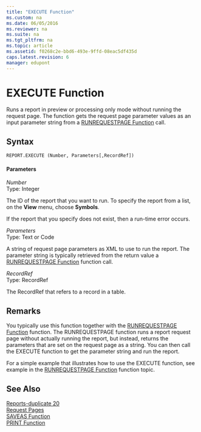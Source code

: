 ```yaml
---
title: "EXECUTE Function"
ms.custom: na
ms.date: 06/05/2016
ms.reviewer: na
ms.suite: na
ms.tgt_pltfrm: na
ms.topic: article
ms.assetid: f0268c2e-bbd6-493e-9ffd-08eac5df435d
caps.latest.revision: 6
manager: edupont
---
```

# EXECUTE Function
Runs a report in preview or processing only mode without running the request page. The function gets the request page parameter values as an input parameter string from a [RUNREQUESTPAGE Function](../dynamics-nav/RUNREQUESTPAGE-Function.md) call.  
  
## Syntax  
  
```  
REPORT.EXECUTE (Number, Parameters[,RecordRef])  
```  
  
#### Parameters  
 *Number*  
 Type: Integer  
  
 The ID of the report that you want to run. To specify the report from a list, on the **View** menu, choose **Symbols**.  
  
 If the report that you specify does not exist, then a run\-time error occurs.  
  
 *Parameters*  
 Type: Text or Code  
  
 A string of request page parameters as XML to use to run the report. The parameter string is typically retrieved from the return value a [RUNREQUESTPAGE Function](../dynamics-nav/RUNREQUESTPAGE-Function.md) function call.  
  
 *RecordRef*  
 Type: RecordRef  
  
 The RecordRef that refers to a record in a table.  
  
## Remarks  
 You typically use this function together with the [RUNREQUESTPAGE Function](../dynamics-nav/RUNREQUESTPAGE-Function.md) function. The RUNREQUESTPAGE function runs a report request page without actually running the report, but instead, returns the parameters that are set on the request page as a string. You can then call the EXECUTE function to get the parameter string and run the report.  
  
 For a simple example that illustrates how to use the EXECUTE function, see example in the [RUNREQUESTPAGE Function](../dynamics-nav/RUNREQUESTPAGE-Function.md) function topic.  
  
## See Also  
 [Reports\-duplicate 20](../dynamics-nav/Reports-duplicate-20.md)   
 [Request Pages](../dynamics-nav/Request-Pages.md)   
 [SAVEAS Function](../dynamics-nav/SAVEAS-Function.md)   
 [PRINT Function](../dynamics-nav/PRINT-Function.md)